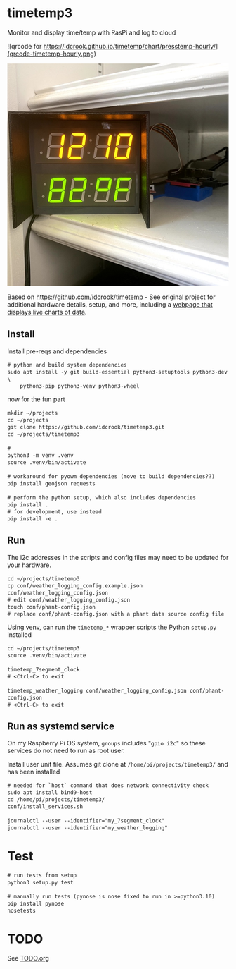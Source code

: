 timetemp3
=========

Monitor and display time/temp with RasPi and log to cloud

![qrcode for https://idcrook.github.io/timetemp/chart/presstemp-hourly/](qrcode-timetemp-hourly.png)

![Photo of two LED displays with time and temperature](dual_led_operating.jpg)

Based on https://github.com/idcrook/timetemp - See original project for additional hardware details, setup, and more, including a [webpage that displays live charts of data](https://idcrook.github.io/timetemp/).


Install
-------

Install pre-reqs and dependencies

```shell
# python and build system dependencies
sudo apt install -y git build-essential python3-setuptools python3-dev \
    python3-pip python3-venv python3-wheel

```

now for the fun part

```shell
mkdir ~/projects
cd ~/projects
git clone https://github.com/idcrook/timetemp3.git
cd ~/projects/timetemp3

#
python3 -m venv .venv
source .venv/bin/activate

# workaround for pyowm dependencies (move to build dependencies??)
pip install geojson requests

# perform the python setup, which also includes dependencies
pip install .
# for development, use instead
pip install -e .
```

Run
---

The i2c addresses in the scripts and config files may need to be updated for your hardware.

```shell
cd ~/projects/timetemp3
cp conf/weather_logging_config.example.json conf/weather_logging_config.json
# edit conf/weather_logging_config.json
touch conf/phant-config.json
# replace conf/phant-config.json with a phant data source config file
```

Using venv, can run the `timetemp_*` wrapper scripts the Python `setup.py` installed

```shell
cd ~/projects/timetemp3
source .venv/bin/activate

timetemp_7segment_clock
# <Ctrl-C> to exit

timetemp_weather_logging conf/weather_logging_config.json conf/phant-config.json
# <Ctrl-C> to exit
```

Run as systemd service
----------------------

On my Raspberry Pi OS system, `groups` includes "`gpio i2c`" so these services do not need to run as root user.

Install user unit file. Assumes git clone at `/home/pi/projects/timetemp3/` and has been installed

```shell
# needed for `host` command that does network connectivity check
sudo apt install bind9-host
cd /home/pi/projects/timetemp3/
conf/install_services.sh

journalctl --user --identifier="my_7segment_clock"
journalctl --user --identifier="my_weather_logging"
```


Test
====

```shell
# run tests from setup
python3 setup.py test

# manually run tests (pynose is nose fixed to run in >=python3.10)
pip install pynose
nosetests
```

TODO
====

See [TODO.org](TODO.org)
